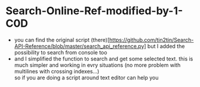 # Search-Online-Ref-modified-by-1-C0D

* you can find the original script (there)[https://github.com/tin2tin/Search-API-Reference/blob/master/search_api_reference.py] but I added the possibility to search from console too
* and I simplified the function to search and get some selected text. this is much simpler and working in evry situations (no more problem with multilines with crossing indexes...)  
so if you are doing a script around text editor can help you

